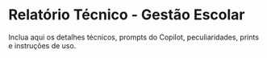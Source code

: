 # Relatório Técnico - Gestão Escolar

Inclua aqui os detalhes técnicos, prompts do Copilot, peculiaridades, prints e instruções de uso.
